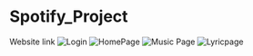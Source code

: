 # Spotify_Project
Website link
![Login](https://user-images.githubusercontent.com/102303157/183294239-e16a84da-3525-4e56-a518-8377616a3272.png)
![HomePage](https://user-images.githubusercontent.com/102303157/183294241-4ee718c9-8cc7-4ce4-a324-88cbabcfd05e.png)
![Music Page](https://user-images.githubusercontent.com/102303157/183294243-782158fe-32c4-42dc-a38a-d5c5bee3ccc9.png)
![Lyricpage](https://user-images.githubusercontent.com/102303157/183294246-6dc86053-e5d2-4234-9b29-9ab857c95de7.png)

